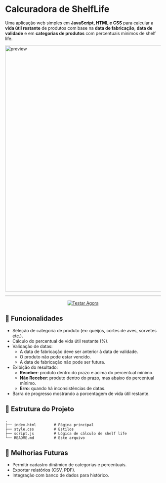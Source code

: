 # Calcuradora de ShelfLife
Uma aplicação web simples em **JavaScript, HTML e CSS** para calcular a **vida útil restante** de produtos com base na **data de fabricação**, **data de validade** e em **categorias de produtos** com percentuais mínimos de shelf life.


<a href="https://willliamdev.github.io/shelflife/"  target="_blank" >
  <img width="1574" height="796" alt="preview" src="https://github.com/user-attachments/assets/dca88f5b-053a-416f-9b61-426f4b3381c6" />
</a>

---

<p align="center">
  <a href="https://willliamdev.github.io/shelflife/" target="_blank">
    <img src="https://img.shields.io/badge/⚡ Testar%20Agora-00C853?style=for-the-badge&logo=google-chrome&logoColor=white" alt="Testar Agora"/>
  </a>
</p>


## 🚀 Funcionalidades

- Seleção de categoria de produto (ex: queijos, cortes de aves, sorvetes etc.).
- Cálculo do percentual de vida útil restante (%).
- Validação de datas:
  - A data de fabricação deve ser anterior à data de validade.
  - O produto não pode estar vencido.
  - A data de fabricação não pode ser futura.
- Exibição do resultado:
  - **Receber**: produto dentro do prazo e acima do percentual mínimo.
  - **Não Receber**: produto dentro do prazo, mas abaixo do percentual mínimo.
  - **Erro**: quando há inconsistências de datas.
- Barra de progresso mostrando a porcentagem de vida útil restante.

## 📂 Estrutura do Projeto

```text
.
├── index.html        # Página principal
├── style.css         # Estilos
├── script.js         # Lógica de cálculo de shelf life
└── README.md         # Este arquivo
````
## 📌 Melhorias Futuras

* Permitir cadastro dinâmico de categorias e percentuais.
* Exportar relatórios (CSV, PDF).
* Integração com banco de dados para histórico.
